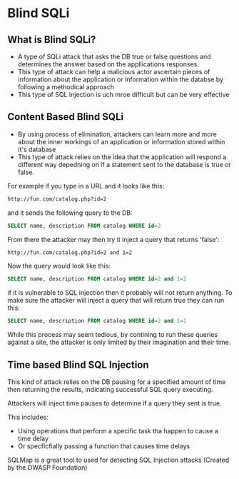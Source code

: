 # Blind SQLi

## What is Blind SQLi?
- A type of SQLi attack that asks the DB true or false questions and determines the answer based on the appllications responses. 
- This type of attack can help a malicious actor ascertain pieces of information about the application or information within the databse by following a methodical approach
- This type of SQL injection is uch mroe difficult but can be very effective
    
    
## Content Based Blind SQLi    
- By using process of elimination, attackers can learn more and more about the inner workings of an application or information stored within it's database
- This type of attack relies on the idea that the application will respond a different way depedning on if a statement sent to the database is true or false.

For example if you type in a URL and it looks like this:

```bash
http://fun.com/catalog.php?id=2
``` 

and it sends the following query to the DB:

```SQL
SELECT name, description FROM catalog WHERE id=2
```

From there the attacker may then try ti inject a query that returns 'false':

```bash
http://fun.com/catalog.php?id=2 and 1=2
``` 

Now the query would look like this:
```SQL
SELECT name, description FROM catalog WHERE id=2 and 1=2
```

if it is vulnerable to SQL injection then it probably will not return anything. To make sure the attacker will inject a query that will return true they can run this:
```SQL
SELECT name, description FROM catalog WHERE id=2 and 1=1
```

While this process may seem tedious, by contining to run these queries against a site, the attacker is only limited by their imagination and their time. 

## Time based Blind SQL Injection

This kind of attack relies on the DB pausing for a specified amount of time then returning the results, indicating successful SQL query executing. 

Attackers will inject time pauses to determine if a query they sent is true. 

This includes:
- Using operations that perform a specific task tha happen to cause a time delay
- Or specficfially passing a function that causes time delays 

SQLMap is a great tool to used for detecting SQL Injection attacks (Created by the OWASP Foundation)



